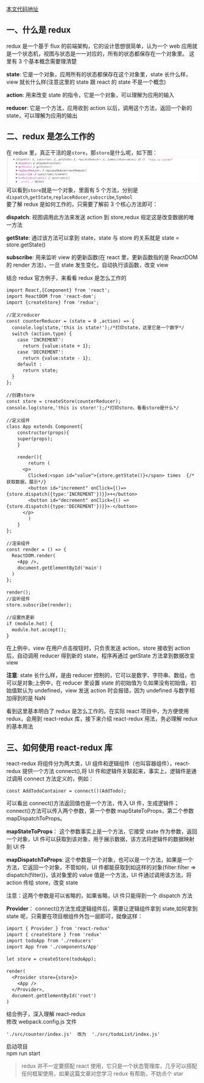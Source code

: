 [本文代码地址](https://github.com/applekj/frontend-knowledge/tree/master/examples/React/redux-learn)

## 一、什么是 redux

redux 是一个基于 flux 的前端架构，它的设计思想很简单，认为一个 web 应用就是一个状态机，视图与状态是一一对应的，所有的状态都保存在一个对象里。 这里有 3 个基本概念需要理清楚

**state**: 它是一个对象，应用所有的状态都保存在这个对象里，state 长什么样，view 就长什么样(注意这里的 state 跟 react 的 state 不是一个概念)

**action**: 用来改变 state 的指令，它是一个对象，可以理解为应用的输入

**reducer**: 它是一个方法，应用收到 action 以后，调用这个方法，返回一个新的 state，可以理解为应用的输出

## 二、redux 是怎么工作的

在 redux 里，真正干活的是`store`，那`store`是什么呢，如下图：  
![加载失败，请刷新网页](https://github.com/applekj/frontend-knowledge/blob/master/images/React/redux-learn/store.jpg)  
可以看到`store`就是一个对象，里面有 5 个方法，分别是`dispatch`,`getState`,`replaceRducer`,`subscribe`,`Symbol`  
要了解 redux 是如何工作的，只需要了解前 3 个核心方法即可：

**dispatch**: 视图调用此方法来发送 action 到 store,redux 规定这是改变数据的唯一方法

**getState**: 通过该方法可以拿到 state，state 与 store 的关系就是 state = store.getState()

**subscribe**: 用来监听 view 的更新函数(在 react 里，更新函数指的是 ReactDOM 的 render 方法)，一旦 state 发生变化，自动执行该函数，改变 view

结合 redux 官方例子，来看看 redux 是怎么工作的

```
import React,{Component} from 'react';
import ReactDOM from 'react-dom';
import {createStore} from 'redux';

//定义reducer
const counterReducer = (state = 0 ,action) => {
  console.log(state,'this is state!');/*打印state，这里它是一个数字*/
  switch (action.type) {
    case 'INCREMENT':
      return {value:state + 1};
    case 'DECREMENT':
      return {value:state - 1};
    default :
      return state;
  }
};

//创建store
const store = createStore(counterReducer);
console.log(store,'this is store!');/*打印store，看看store是什么*/

//定义组件
class App extends Component{
	constructor(props){
    super(props);
	}

	render(){
		return (
      <p>
      	Clicked:<span id="value">{store.getState()}</span> times  {/*获取数据，展示*/}
      	<button id="increment" onClick={()=> {store.dispatch({type:'INCREMENT'})}}>+</button>
      	<button id="decrement" onClick={() => {store.dispatch({type:'DECREMENT'})}}>-</button>
      </p>
		)
	}
};

//渲染组件
const render = () => {
  ReactDOM.render(
    <App />,
    document.getElementById('main')
  )
};

render();
//监听组件
store.subscribe(render);

//设置热更新
if (module.hot) {
  module.hot.accept();
}
```

在上例中，view 在用户点击按钮时，只负责发送 action，store 接收到 action 后，自动调用 reducer 得到新的 state，程序再通过 getState 方法拿到数据改变 view

**注意**: state 长什么样，是由 reducer 控制的，它可以是数字、字符串、数组，也可以是对象;上例中，在 reducer 里设置 state 的初始值为 0,如果没有初始值，初始值默认为 undefined，view 发送 action 时会报错，因为 undefined 与数字相加得到的是 NaN

看到这里基本明白了 redux 是怎么工作的。在实际 react 项目中，为方便使用 redux，会用到 react-redux 库，接下来介绍 react-redux 用法，务必理解 redux 的基本用法

## 三、如何使用 react-redux 库

react-redux 将组件分为两大类，UI 组件和逻辑组件（也叫容器组件），react-redux 提供一个方法 connect(),将 UI 件和逻辑件关联起来，事实上，逻辑件是通过调用 connect 方法定义的，例如：

```
const AddTodoContainer = connect()(AddTodo);
```

可以看出 connect()方法返回值也是一个方法，传入 UI 件，生成逻辑件；connect()方法可以传入两个参数，第一个参数 mapStateToProps，第二个参数 mapDispatchToProps。

**mapStateToProps**： 这个参数事实上是一个方法，它接受 state 作为参数，返回一个对象，UI 件可以获取到该对象，用于展示数据，该方法将逻辑件的数据映射到 UI 件

**mapDispatchToProps**: 这个参数是一个对象，也可以是一个方法，如果是一个方法，它返回一个对象，不管如何，UI 件都能获取到如这样的对象{filter:filter => dispatch(filter)}，该对象里的 value 值是一个方法，UI 件通过调用该方法，将 action 传给 store，改变 state

注意：这两个参数是可以省略的，如果省略，UI 件只能得到一个 dispatch 方法

**Provider**： connect()方法生成逻辑组件后，需要让逻辑组件拿到 state,如何拿到 state 呢，只需要在项目根组件外包一层即可，就像这样：

```
import { Provider } from 'react-redux'
import { createStore } from 'redux'
import todoApp from './reducers'
import App from './components/App'

let store = createStore(todoApp);

render(
  <Provider store={store}>
    <App />
  </Provider>,
  document.getElementById('root')
)
```

结合例子，深入理解 react-redux  
修改 webpack.config.js 文件

```
'./src/counter/index.js'  改为  './src/todoList/index.js'
```

启动项目  
npm run start

> redux 并不一定要搭配 react 使用，它只是一个状态管理库，几乎可以搭配任何框架使用，如果这篇文章对您学习 redux 有帮助，不妨点个 star
